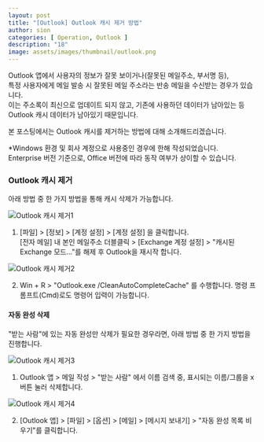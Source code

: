 ```yaml
---
layout: post
title: "[Outlook] Outlook 캐시 제거 방법"
author: sion
categories: [ Operation, Outlook ]
description: "18"
image: assets/images/thumbnail/outlook.png
---
```


Outlook 앱에서 사용자의 정보가 잘못 보이거나(잘못된 메일주소, 부서명 등),  
특정 사용자에게 메일 발송 시 잘못된 메일 주소라는 반송 메일을 수신받는 경우가 있습니다.  
이는 주소록이 최신으로 업데이트 되지 않고, 기존에 사용하던 데이터가 남아있는 등 Outlook 캐시 데이터가 남아있기 때문입니다.  

본 포스팅에서는 Outlook 캐시를 제거하는 방법에 대해 소개해드리겠습니다.  

*Windows 환경 및 회사 계정으로 사용중인 경우에 한해 작성되었습니다.  
Enterprise 버전 기준으로, Office 버전에 따라 동작 여부가 상이할 수 있습니다.  


### Outlook 캐시 제거

아래 방법 중 한 가지 방법을 통해 캐시 삭제가 가능합니다.

<img src="{{site.baseurl}}/assets/images/18/1.PNG" title="Outlook 캐시 제거1">

1. [파일] > [정보] > [계정 설정] > [계정 설정] 을 클릭합니다.  
[전자 메일] 내 본인 메일주소 더블클릭 > [Exchange 계정 설정] > "캐시된 Exchange 모드..."를 해제 후 Outlook을 재시작 합니다.  

<img src="{{site.baseurl}}/assets/images/18/2.PNG" title="Outlook 캐시 제거2">

2. Win + R > "Outlook.exe /CleanAutoCompleteCache" 를 수행합니다.
명령 프롬프트(Cmd)로도 명령어 입력이 가능합니다.


#### 자동 완성 삭제

"받는 사람"에 있는 자동 완성만 삭제가 필요한 경우라면, 아래 방법 중 한 가지 방법을 진행합니다.  

<img src="{{site.baseurl}}/assets/images/18/3.png" title="Outlook 캐시 제거3">

1. Outlook 앱 > 메일 작성 > "받는 사람" 에서 이름 검색 중, 표시되는 이름/그룹을 x버튼 눌러 삭제합니다.  

<img src="{{site.baseurl}}/assets/images/18/4.PNG" title="Outlook 캐시 제거4">

2. [Outlook 앱] > [파일] > [옵션] > [메일] > [메시지 보내기] > "자동 완성 목록 비우기"를 클릭합니다.  



